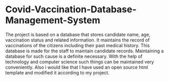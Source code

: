 # Covid-Vaccination-Database-Management-System
The project is based on a database that stores candidate name, age, vaccination status and related information. It maintains the record of vaccinations of the citizens including their past medical history. This database is made for the staff to maintain candidate records. Maintaining a database for such cause is a definite necessary. With the help of technology and computer science such things can be maintained very conveniently.
Also i would like that I have used an open source html template and modified it according to my project.
